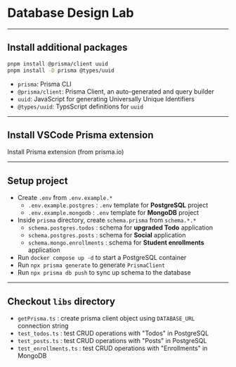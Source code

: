 # Database Design Lab

---

## Install additional packages

```bash
pnpm install @prisma/client uuid
pnpm install -D prisma @types/uuid
```

- `prisma`: Prisma CLI
- `@prisma/client`: Prisma Client, an auto-generated and query builder
- `uuid`: JavaScript for generating Universally Unique Identifiers
- `@types/uuid`: TypsScript definitions for `uuid`

---

## Install VSCode Prisma extension

Install Prisma extension (from prisma.io)

---

## Setup project

- Create `.env` from `.env.example.*`
  - `.env.example.postgres` : `.env` template for **PostgreSQL** project
  - `.env.example.mongodb` : `.env` template for **MongoDB** project
- Inside `prisma` directory, create `schema.prisma` from `schema.*.*`
  - `schema.postgres.todos` : schema for **upgraded Todo** application
  - `schema.postgres.posts` : schema for **Social** application
  - `schema.mongo.enrollments` : schema for **Student enrollments** application
- Run `docker compose up -d` to start a PostgreSQL container
- Run `npx prisma generate` to generate `PrismaClient`
- Run `npx prisma db push` to sync up schema to the database

---

## Checkout `libs` directory

- `getPrisma.ts` : create prisma client object using `DATABASE_URL` connection string
- `test_todos.ts` : test CRUD operations with "Todos" in PostgreSQL
- `test_posts.ts` : test CRUD operations with "Posts" in PostgreSQL
- `test_enrollments.ts` : test CRUD operations with "Enrollments" in MongoDB
